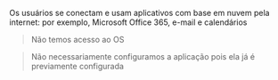 Os usuários se conectam e usam aplicativos com base em nuvem pela internet: por exemplo, Microsoft Office 365, e-mail e calendários

> Não temos acesso ao OS

> Não necessariamente configuramos a aplicação pois ela já é previamente configurada

